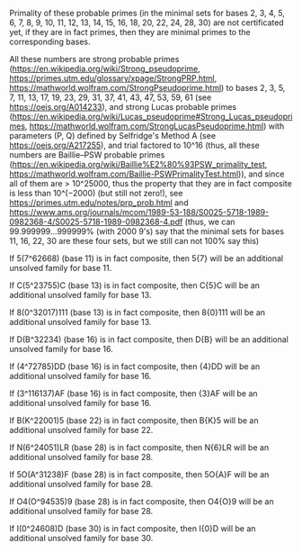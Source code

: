 Primality of these probable primes (in the minimal sets for bases 2, 3, 4, 5, 6, 7, 8, 9, 10, 11, 12, 13, 14, 15, 16, 18, 20, 22, 24, 28, 30) are not certificated yet, if they are in fact primes, then they are minimal primes to the corresponding bases.

All these numbers are strong probable primes (https://en.wikipedia.org/wiki/Strong_pseudoprime, https://primes.utm.edu/glossary/xpage/StrongPRP.html, https://mathworld.wolfram.com/StrongPseudoprime.html) to bases 2, 3, 5, 7, 11, 13, 17, 19, 23, 29, 31, 37, 41, 43, 47, 53, 59, 61 (see https://oeis.org/A014233), and strong Lucas probable primes (https://en.wikipedia.org/wiki/Lucas_pseudoprime#Strong_Lucas_pseudoprimes, https://mathworld.wolfram.com/StrongLucasPseudoprime.html) with parameters (P, Q) defined by Selfridge's Method A (see https://oeis.org/A217255), and trial factored to 10^16 (thus, all these numbers are Baillie–PSW probable primes (https://en.wikipedia.org/wiki/Baillie%E2%80%93PSW_primality_test, https://mathworld.wolfram.com/Baillie-PSWPrimalityTest.html)), and since all of them are > 10^25000, thus the property that they are in fact composite is less than 10^(−2000) (but still not zero!), see https://primes.utm.edu/notes/prp_prob.html and https://www.ams.org/journals/mcom/1989-53-188/S0025-5718-1989-0982368-4/S0025-5718-1989-0982368-4.pdf (thus, we can 99.999999...999999% (with 2000 9's) say that the minimal sets for bases 11, 16, 22, 30 are these four sets, but we still can not 100% say this)

If 5(7^62668) (base 11) is in fact composite, then 5{7} will be an additional unsolved family for base 11.

If C(5^23755)C (base 13) is in fact composite, then C{5}C will be an additional unsolved family for base 13.

If 8(0^32017)111 (base 13) is in fact composite, then 8{0}111 will be an additional unsolved family for base 13.

If D(B^32234) (base 16) is in fact composite, then D{B} will be an additional unsolved family for base 16.

If (4^72785)DD (base 16) is in fact composite, then {4}DD will be an additional unsolved family for base 16.

If (3^116137)AF (base 16) is in fact composite, then {3}AF will be an additional unsolved family for base 16.

If B(K^22001)5 (base 22) is in fact composite, then B{K}5 will be an additional unsolved family for base 22.

If N(6^24051)LR (base 28) is in fact composite, then N{6}LR will be an additional unsolved family for base 28.

If 5O(A^31238)F (base 28) is in fact composite, then 5O{A}F will be an additional unsolved family for base 28.

If O4(O^94535)9 (base 28) is in fact composite, then O4{O}9 will be an additional unsolved family for base 28.

If I(0^24608)D (base 30) is in fact composite, then I{0}D will be an additional unsolved family for base 30.
